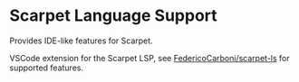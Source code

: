 # Scarpet Language Support

Provides IDE-like features for Scarpet.

VSCode extension for the Scarpet LSP, see [FedericoCarboni/scarpet-ls] for
supported features.

[FedericoCarboni/scarpet-ls]: https://github.com/FedericoCarboni/scarpet-ls
